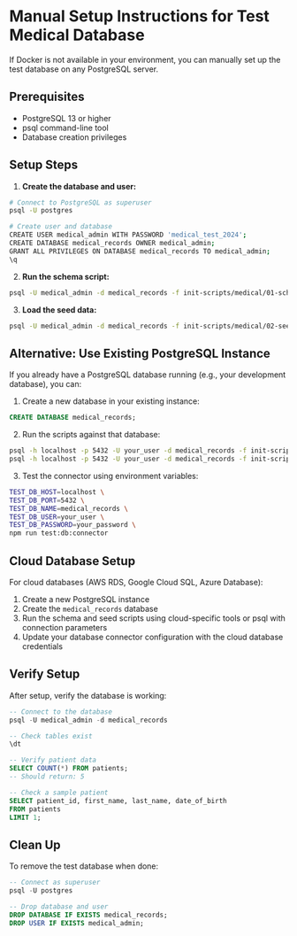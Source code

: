 # Manual Setup Instructions for Test Medical Database

If Docker is not available in your environment, you can manually set up the test database on any PostgreSQL server.

## Prerequisites

- PostgreSQL 13 or higher
- psql command-line tool
- Database creation privileges

## Setup Steps

1. **Create the database and user:**

```bash
# Connect to PostgreSQL as superuser
psql -U postgres

# Create user and database
CREATE USER medical_admin WITH PASSWORD 'medical_test_2024';
CREATE DATABASE medical_records OWNER medical_admin;
GRANT ALL PRIVILEGES ON DATABASE medical_records TO medical_admin;
\q
```

2. **Run the schema script:**

```bash
psql -U medical_admin -d medical_records -f init-scripts/medical/01-schema.sql
```

3. **Load the seed data:**

```bash
psql -U medical_admin -d medical_records -f init-scripts/medical/02-seed-data.sql
```

## Alternative: Use Existing PostgreSQL Instance

If you already have a PostgreSQL database running (e.g., your development database), you can:

1. Create a new database in your existing instance:
```sql
CREATE DATABASE medical_records;
```

2. Run the scripts against that database:
```bash
psql -h localhost -p 5432 -U your_user -d medical_records -f init-scripts/medical/01-schema.sql
psql -h localhost -p 5432 -U your_user -d medical_records -f init-scripts/medical/02-seed-data.sql
```

3. Test the connector using environment variables:
```bash
TEST_DB_HOST=localhost \
TEST_DB_PORT=5432 \
TEST_DB_NAME=medical_records \
TEST_DB_USER=your_user \
TEST_DB_PASSWORD=your_password \
npm run test:db:connector
```

## Cloud Database Setup

For cloud databases (AWS RDS, Google Cloud SQL, Azure Database):

1. Create a new PostgreSQL instance
2. Create the `medical_records` database
3. Run the schema and seed scripts using cloud-specific tools or psql with connection parameters
4. Update your database connector configuration with the cloud database credentials

## Verify Setup

After setup, verify the database is working:

```sql
-- Connect to the database
psql -U medical_admin -d medical_records

-- Check tables exist
\dt

-- Verify patient data
SELECT COUNT(*) FROM patients;
-- Should return: 5

-- Check a sample patient
SELECT patient_id, first_name, last_name, date_of_birth 
FROM patients 
LIMIT 1;
```

## Clean Up

To remove the test database when done:

```sql
-- Connect as superuser
psql -U postgres

-- Drop database and user
DROP DATABASE IF EXISTS medical_records;
DROP USER IF EXISTS medical_admin;
```